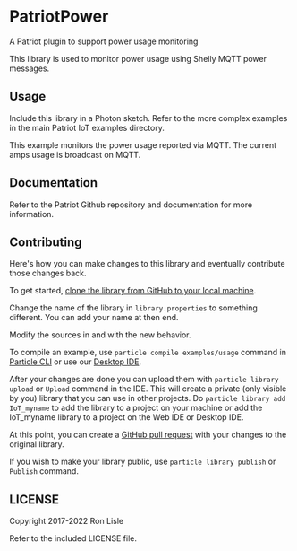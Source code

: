 # PatriotPower

A Patriot plugin to support power usage monitoring

This library is used to monitor power usage using Shelly MQTT power messages.

## Usage

Include this library in a Photon sketch.
Refer to the more complex examples in the main Patriot IoT examples
 directory.

This example monitors the power usage reported via MQTT.
The current amps usage is broadcast on MQTT.

## Documentation

Refer to the Patriot Github repository and documentation for more
information.


## Contributing

Here's how you can make changes to this library and eventually contribute those changes back.

To get started, [clone the library from GitHub to your local machine](https://help.github.com/articles/cloning-a-repository/).

Change the name of the library in `library.properties` to something different. You can add your name at then end.

Modify the sources in <src> and <examples> with the new behavior.

To compile an example, use `particle compile examples/usage` command in [Particle CLI](https://docs.particle.io/guide/tools-and-features/cli#update-your-device-remotely) or use our [Desktop IDE](https://docs.particle.io/guide/tools-and-features/dev/#compiling-code).

After your changes are done you can upload them with `particle library upload` or `Upload` command in the IDE. This will create a private (only visible by you) library that you can use in other projects. Do `particle library add IoT_myname` to add the library to a project on your machine or add the IoT_myname library to a project on the Web IDE or Desktop IDE.

At this point, you can create a [GitHub pull request](https://help.github.com/articles/about-pull-requests/) with your changes to the original library.

If you wish to make your library public, use `particle library publish` or `Publish` command.

## LICENSE
Copyright 2017-2022 Ron Lisle

Refer to the included LICENSE file.
